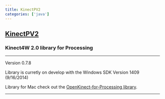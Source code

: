 ```yaml
---
title: KinectPV2
categories: ['java']
---
```

## [KinectPV2](https://github.com/ThomasLengeling/KinectPV2)

### Kinect4W 2.0 library for Processing


---
Version 0.7.8

Library is curretly on develop with the Windows SDK Version 1409 (9/16/2014)

Library for Mac check out  the [OpenKinect-for-Processing library](https://github.com/shiffman/OpenKinect-for-Processing).

---
